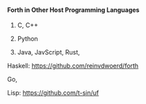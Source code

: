 #### Forth in Other Host Programming Languages

1. C, C++

2. Python

3. Java, JavScript, Rust, 

Haskell: https://github.com/reinvdwoerd/forth

Go, 

Lisp: https://github.com/t-sin/uf
